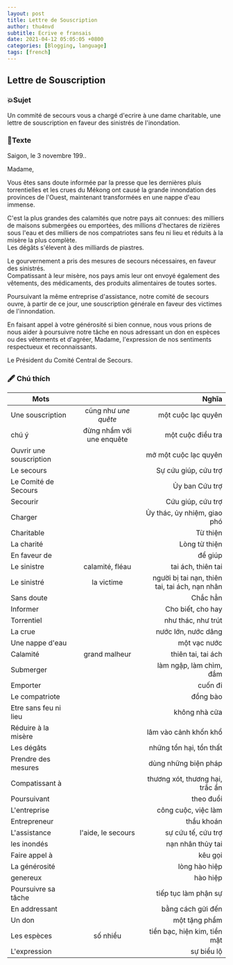 ```yaml
---
layout: post
title: Lettre de Souscription
author: thu4nvd
subtitle: Ecrive e fransais
date: 2021-04-12 05:05:05 +0800
categories: [Blogging, language]
tags: [french]
---
```


## Lettre de Souscription

### 💥Sujet

Un commité de secours vous a chargé d'ecrire à une dame charitable, une lettre de souscription en faveur des sinistrés de l'inondation.  

### 📝Texte

Saigon, le 3 novembre 199..  

Madame,  

Vous êtes sans doute informée par la presse que les dernières pluis torrentielles et les crues du Mékong ont causé la grande innondation des provinces de l'Ouest, maintenant transformées en une nappe d'eau immense.  

C'est la plus grandes des calamités que notre pays ait connues: des milliers de maisons submergées ou emportées, des millions d'hectares de rizières sous l'eau et des milliers de nos compatriotes sans feu ni lieu et réduits à la misère la plus complète.  
Les dégâts s'élevent à des milliards de piastres.  

Le gourvernement a pris des mesures de secours nécessaires, en faveur des sinistrés.  
Compatissant à leur misère, nos pays amis leur ont envoyé également des vêtements, des médicaments, des produits alimentaires de toutes sortes.  

Poursuivant la même entreprise d'assistance, notre comité de secours ouvre, à partir de ce jour, une souscription générale en faveur des victimes de l'innondation.  

En faisant appel à votre générosité si bien connue, nous vous prions de nous aider à poursuivre notre tâche en nous adressant un don en espèces ou des vêtements et d'agréer, Madame, l'expression de nos sentiments respectueux et reconnaissants.  

Le Président du Comité Central de Secours.  


### 🖋 Chú thích

Mots          |            | Nghĩa  |
 ------------- |:-------------:| -----:|
Une souscription | cũng như *une quête* | một cuộc lạc quyên
chú ý | đừng nhầm với une enquête | một cuộc điều tra
Ouvrir une souscription || mở một cuộc lạc quyên
Le secours	|| Sự cứu giúp, cứu trợ
Le Comité de Secours	|| Ủy ban Cứu trợ
Secourir	|| Cứu giúp, cứu trợ
Charger		|| Ủy thác, ủy nhiệm, giao phó
Charitable	|| Từ thiện
La charité	|| Lòng từ thiện
En faveur de	|| để giúp
Le sinistre	| calamité, fléau | tai ách, thiên tai
Le sinistré 	| la victime| người bị tai nạn, thiên tai, tai ách, nạn nhân
Sans doute	|| Chắc hẳn
Informer	|| Cho biết, cho hay
Torrentiel	|| như thác, như trút
La crue		|| nước lớn, nước dâng
Une nappe d'eau	|| một vạc nước
Calamité 	| grand malheur | thiên tai, tai ách
Submerger	|| làm ngập, làm chìm, đắm
Emporter	|| cuốn đi
Le compatriote	|| đồng bào
Etre sans feu ni lieu || không nhà cửa
Réduire à la misère || lâm vào cảnh khốn khổ
Les dégâts 	|| những tổn hại, tổn thất
Prendre des mesures || dùng những biện pháp
Compatissant à || thương xót, thương hại, trắc ẩn
Poursuivant	|| theo đuổi
L'entreprise	|| công cuộc, việc làm
Entrepreneur	|| thầu khoán
L'assistance	|l'aide, le secours | sự cứu tế, cứu trợ
les inondés 	|| nạn nhân thủy tai
Faire appel à 	|| kêu gọi
La générosité 	|| lòng hào hiệp
genereux	|| hào hiệp
Poursuivre sa tâche || tiếp tục làm phận sự
En addressant	|| bằng cách gửi đến
Un don		|| một tặng phẩm
Les espèces	| số nhiều | tiền bạc, hiện kim, tiền mặt
L'expression 	|| sự biểu lộ